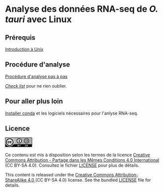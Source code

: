 # Analyse des données RNA-seq de *O. tauri* avec Linux

## Prérequis 

[Introduction à Unix](https://omics-school.github.io/unix/)


## Procédure d'analyse

[Procédure d'analyse pas à pas](analyse_RNA-seq_O_tauri.md)

[*Check list*](analyse_RNA-seq_O_tauri_check-list.md) pour ne rien oublier.


## Pour aller plus loin

[Installer conda](installation_conda_logiciels_RNA-seq.md) et les logiciels nécessaires pour l'anlyse RNA-seq.


## Licence

![](img/CC-BY-SA.png)

Ce contenu est mis à disposition selon les termes de la licence [Creative Commons Attribution - Partage dans les Mêmes Conditions 4.0 International](https://creativecommons.org/licenses/by-sa/4.0/deed.fr) (CC BY-SA 4.0). Consultez le fichier [LICENSE](LICENSE) pour plus de détails.

This content is released under the [Creative Commons Attribution-ShareAlike 4.0 ](https://creativecommons.org/licenses/by-sa/4.0/deed.en) (CC BY-SA 4.0) license. See the bundled [LICENSE](LICENSE) file for details.

